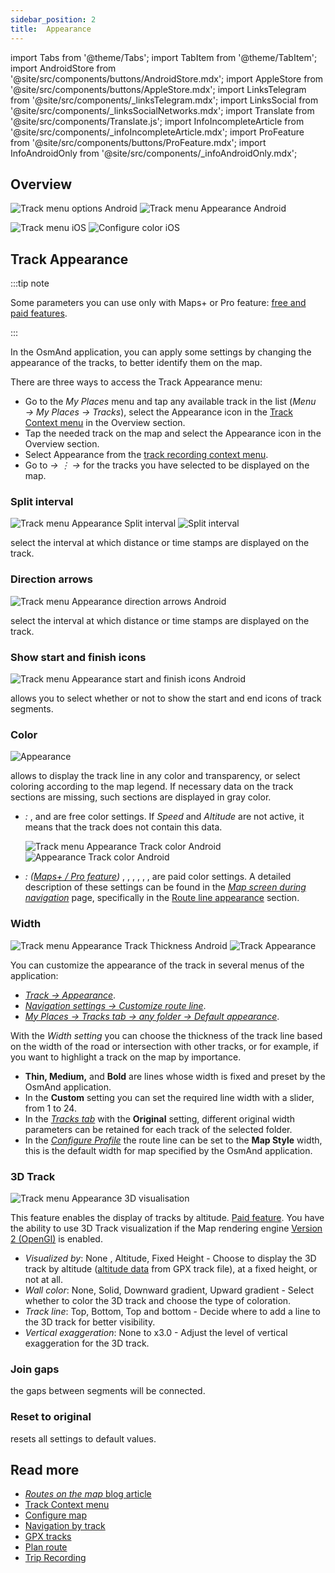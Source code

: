 ```yaml
---
sidebar_position: 2
title:  Appearance
---
```


import Tabs from '@theme/Tabs';
import TabItem from '@theme/TabItem';
import AndroidStore from '@site/src/components/buttons/AndroidStore.mdx';
import AppleStore from '@site/src/components/buttons/AppleStore.mdx';
import LinksTelegram from '@site/src/components/_linksTelegram.mdx';
import LinksSocial from '@site/src/components/_linksSocialNetworks.mdx';
import Translate from '@site/src/components/Translate.js';
import InfoIncompleteArticle from '@site/src/components/_infoIncompleteArticle.mdx';
import ProFeature from '@site/src/components/buttons/ProFeature.mdx';
import InfoAndroidOnly from '@site/src/components/_infoAndroidOnly.mdx';

<InfoIncompleteArticle/>

## Overview

<Tabs groupId="operating-systems">

<TabItem value="android" label="Android">  

![Track menu options Android](@site/static/img/map/track-appear-and-1.png)  ![Track menu Appearance Android](@site/static/img/map/track_appearence_1_andr.png)  

</TabItem>

<TabItem value="ios" label="iOS">

![Track menu iOS](@site/static/img/map/track_appearence_1_ios.png) ![Configure color iOS](@site/static/img/map/track_appearence_2_ios.png)  

</TabItem>

</Tabs> 


## Track Appearance

:::tip note

<ProFeature/> Some parameters you can use only with Maps+ or Pro feature: <a href="https://osmand.net/docs/user/purchases/android#free-and-paid-features">free and paid features</a>.

:::

In the OsmAnd application, you can apply some settings by changing the appearance of the tracks, to better identify them on the map.  

There are three ways to access the Track Appearance menu:
- Go to the *My Places* menu and tap any available track in the list (*Menu → My Places → Tracks*), select the Appearance icon in the [Track Context menu](../../map/track-context-menu.md#overview) in the Overview section.
- Tap the needed track on the map and select the Appearance icon in the Overview section.
- Select Appearance from the [track recording context menu](../../plugins/trip-recording.md#сurrent-track-recording).  
- Go to *<Translate android="true" ids="shared_string_menu,configure_map,show_gpx"/> → &#8942; → <Translate android="true" ids="change_appearance"/>* for the tracks you have selected to be displayed on the map. 


### Split interval

![Track menu Appearance Split interval](@site/static/img/map/track_appearance_menu_split_interval_android.png)  ![Split interval](@site/static/img/map/track_appearance_menu_split_interval_ios.png)

select the interval at which distance or time stamps are displayed on the track.  
 
### Direction arrows

![Track menu Appearance direction arrows Android](@site/static/img/map/track_appearance_menu_direction_arrows_android.png) 

select the interval at which distance or time stamps are displayed on the track.  
 
### Show start and finish icons

![Track menu Appearance start and finish icons Android](@site/static/img/map/track_appearance_menu_sf_icons_android.png)  

allows you to select whether or not to show the start and end icons of track segments.  

### Color

![Appearance](@site/static/img/map/appearance_color_andr.png) 

allows to display the track line in any color and transparency, or select coloring according to the map legend. If necessary data on the track sections are missing, such sections are displayed in gray color. 

- *<Translate ios="true" ids="shared_string_color"/>:* *<Translate android="true" ids="track_coloring_solid"/>*, *<Translate android="true" ids="shared_string_speed"/>* and *<Translate android="true" ids="altitude"/>* are free color settings. If *Speed* and *Altitude* are not active, it means that the track does not contain this data.  

    ![Track menu Appearance Track color Android](@site/static/img/map/track_appearance_menu_track_color_android.png)  ![Appearance Track color Android](@site/static/img/map/track_appearance_menu_track_color_ios-2.png)  

- *<Translate android="true" ids="shared_string_color"/>: ([Maps+ / Pro feature](../../purchases/index.md))* *<Translate android="true" ids="shared_string_slope"/>*, *<Translate android="true" ids="routeInfo_roadClass_name"/>*, *<Translate android="true" ids="routeInfo_surface_name"/>*, *<Translate android="true" ids="routeInfo_smoothness_name"/>*, *<Translate android="true" ids="routeInfo_winter_ice_road_name"/>*, *<Translate android="true" ids="routeInfo_surface_name"/>*, *<Translate android="true" ids="routeInfo_horse_scale_name"/>* are paid color settings. A detailed description of these settings can be found in the [*Map screen during navigation*](../../navigation/guidance/map-during-navigation.md#color) page, specifically in the [Route line appearance](../../navigation/guidance/map-during-navigation.md#route-line-appearance) section.  


### Width

![Track menu Appearance Track Thickness Android](@site/static/img/map/track_appearance_menu_track_thickness_android.png)   ![Track Appearance](@site/static/img/map/track_appearance_width_andr.png)  

You can customize the appearance of the track in several menus of the application:
- [*Track → Appearance*](../../personal/tracks/manage-tracks.md#folder-menu).
- [*Navigation settings → Customize route line*](../../navigation/guidance/navigation-settings.md#customize-route-line).
- [*My Places → Tracks tab → any folder → Default appearance*](../../personal/tracks/manage-tracks.md#folder-menu).

With the *Width setting* you can choose the thickness of the track line based on the width of the road or intersection with other tracks, or for example, if you want to highlight a track on the map by importance.  

- **Thin, Medium,** and **Bold** are lines whose width is fixed and preset by the OsmAnd application.
- In the **Custom** setting you can set the required line width with a slider, from 1 to 24.
- In the [*Tracks tab*](../../personal/tracks/manage-tracks.md#folder-menu) with the **Original** setting, different original width parameters can be retained for each track of the selected folder.
- In the [*Configure Profile*](../../navigation/guidance/navigation-settings.md#customize-route-line) the route line can be set to the **Map Style** width, this is the default width for map specified by the OsmAnd application.


### 3D Track

![Track menu Appearance 3D visualisation](@site/static/img/map/track_appearance_menu_3d_android.png)

This feature enables the display of tracks by altitude. [Paid feature](../../purchases/index.md). You have the ability to use 3D Track visualization if the Map rendering engine [Version 2 (OpenGl)](../../personal/global-settings.md#map-rendering-engine) is enabled.  

- *Visualized by*: None , Altitude, Fixed Height - Choose to display the 3D track by altitude ([altitude data](../../plugins/trip-recording.md#recorded-gpx-file) from GPX track file), at a fixed height, or not at all. 
- *Wall color*: None, Solid, Downward gradient, Upward gradient - Select whether to color the 3D track and choose the type of coloration. 
- *Track line*: Top, Bottom, Top and bottom - Decide where to add a line to the 3D track for better visibility. 
- *Vertical exaggeration*: None to x3.0 - Adjust the level of vertical exaggeration for the 3D track.  

### Join gaps

the gaps between segments will be connected. 

### Reset to original

resets all settings to default values. 


## Read more

- [*Routes on the map* blog article](https://docs.osmand.net/blog/routes)  
- [Track Context menu](../../map/track-context-menu.md)  
- [Configure map](../../map/configure-map-menu.md)  
- [Navigation by track](../../navigation/setup/gpx-navigation.md)  
- [GPX tracks](../../personal/tracks/index.md)  
- [Plan route](../../plan-route/index.md)  
- [Trip Recording](../../plugins/trip-recording.md)    